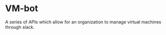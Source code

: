 # VM-bot
A series of APIs which allow for an organization to manage virtual machines through slack.
